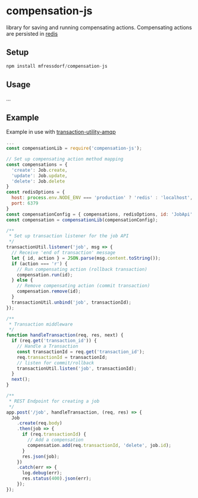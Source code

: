 # compensation-js

library for saving and running compensating actions. Compensating actions are persisted in [redis](http://redis.io/)

## Setup

```javascript
npm install mfressdorf/compensation-js
```

## Usage
...

## Example

Example in use with [transaction-utility-amqp](https://github.com/mfressdorf/transaction-utility-amqp)

```javascript
...
const compensationLib = require('compensation-js');

// Set up compensating action method mapping
const compensations = {
  'create': Job.create,
  'update': Job.update,
  'delete': Job.delete
}
const redisOptions = {
  host: process.env.NODE_ENV === 'production' ? 'redis' : 'localhost',
  port: 6379
}
const compensationConfig = { compensations, redisOptions, id: 'JobApi' };
const compensation = compensationLib(compensationConfig);

/**
 * Set up transaction listener for the job API
 */
transactionUtil.listener('job', msg => {
  // Receive 'end of transaction' message
  let { id, action } = JSON.parse(msg.content.toString());
  if (action === 'r') {
    // Run compensating action (rollback transaction)
    compensation.run(id);
  } else {
    // Remove compensating action (commit transaction)
    compensation.remove(id);
  }
  transactionUtil.unbind('job', transactionId);
});

/**
 * Transaction middleware
 */
function handleTransaction(req, res, next) {
  if (req.get('transaction_id')) {
    // Handle a Transaction
    const transactionId = req.get('transaction_id');
    req.transactionId = transactionId;
    // listen for commit/rollback
    transactionUtil.listen('job', transactionId);
  }
  next();
}

/**
 * REST Endpoint for creating a job
 */
app.post('/job', handleTransaction, (req, res) => {
  Job
    .create(req.body)
    .then(job => {
      if (req.transactionId) {
        // Add a compensation
        compensation.add(req.transactionId, 'delete', job.id);
      }
      res.json(job);
    })
    .catch(err => {
      log.debug(err);
      res.status(400).json(err);
    });
});
```
